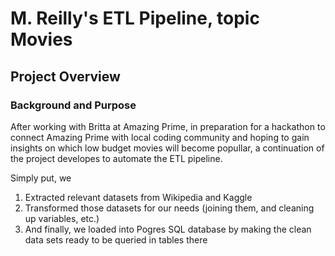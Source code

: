 # M. Reilly's ETL Pipeline, topic Movies 


## Project Overview 

### Background and Purpose
After working with Britta at Amazing Prime, in preparation for a hackathon to connect Amazing Prime with local coding community and hoping to gain insights on which low budget movies will become popullar, a continuation of the project developes to automate the ETL pipeline.

Simply put, we 

1. Extracted relevant datasets from Wikipedia and Kaggle
2. Transformed those datasets for our needs (joining them, and cleaning up variables, etc.)
3. And finally, we loaded into Pogres SQL database by making the clean data sets ready to be queried in tables there





 
